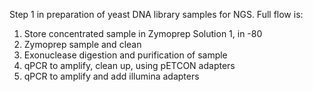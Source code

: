 Step 1 in preparation of yeast DNA library samples for NGS. 
Full flow is:
1. Store concentrated  sample in Zymoprep Solution 1, in -80
2. Zymoprep sample and clean
3. Exonuclease digestion and purification of sample
4. qPCR to amplify, clean up, using pETCON adapters 
5. qPCR to amplify and add illumina adapters